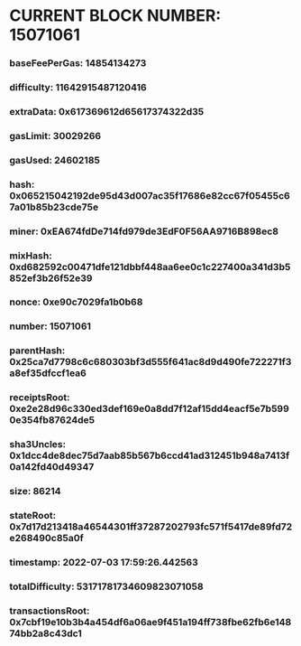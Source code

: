 # CURRENT BLOCK NUMBER: 15071061

### baseFeePerGas: 14854134273
### difficulty: 11642915487120416
### extraData: 0x617369612d65617374322d35
### gasLimit: 30029266
### gasUsed: 24602185
### hash: 0x065215042192de95d43d007ac35f17686e82cc67f05455c67a01b85b23cde75e
### miner: 0xEA674fdDe714fd979de3EdF0F56AA9716B898ec8
### mixHash: 0xd682592c00471dfe121dbbf448aa6ee0c1c227400a341d3b5852ef3b26f52e39
### nonce: 0xe90c7029fa1b0b68
### number: 15071061
### parentHash: 0x25ca7d7798c6c680303bf3d555f641ac8d9d490fe722271f3a8ef35dfccf1ea6
### receiptsRoot: 0xe2e28d96c330ed3def169e0a8dd7f12af15dd4eacf5e7b5990e354fb87624de5
### sha3Uncles: 0x1dcc4de8dec75d7aab85b567b6ccd41ad312451b948a7413f0a142fd40d49347
### size: 86214
### stateRoot: 0x7d17d213418a46544301ff37287202793fc571f5417de89fd72e268490c85a0f
### timestamp: 2022-07-03 17:59:26.442563
### totalDifficulty: 53171781734609823071058
### transactionsRoot: 0x7cbf19e10b3b4a454df6a06ae9f451a194ff738fbe62fb6e14874bb2a8c43dc1
